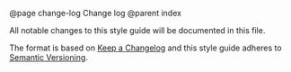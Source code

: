 @page change-log Change log
@parent index

All notable changes to this style guide will be documented in this file.

The format is based on [Keep a Changelog](http://keepachangelog.com/) 
and this style guide adheres to [Semantic Versioning](http://semver.org/).

